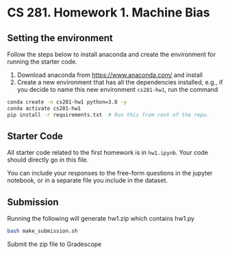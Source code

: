 # CS 281. Homework 1. Machine Bias

## Setting the environment

Follow the steps below to install anaconda and create the environment for running the starter code.

1. Download anaconda from https://www.anaconda.com/ and install
2. Create a new environment that has all the dependencies installed, e.g., if you decide to name this new
   environment `cs281-hw1`, run the command

```bash
conda create -n cs281-hw1 python=3.8 -y
conda activate cs281-hw1
pip install -r requirements.txt  # Run this from root of the repo.
```

## Starter Code
All starter code related to the first homework is in `hw1.ipynb`. Your code should directly go in this file.

You can include your responses to the free-form questions in the jupyter notebook, or in a separate file you include in the dataset.

## Submission

Running the following will generate hw1.zip which contains hw1.py
```bash
bash make_submission.sh
```
Submit the zip file to Gradescope


